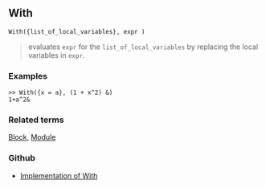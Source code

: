 ## With

```
With({list_of_local_variables}, expr )
```

> evaluates `expr` for the `list_of_local_variables` by replacing the local variables in `expr`.
 
### Examples
 
```
>> With({x = a}, (1 + x^2) &) 
1+a^2&
```

### Related terms 
[Block](Block.md), [Module](Module.md) 

### Github

* [Implementation of With](https://github.com/axkr/symja_android_library/blob/master/symja_android_library/matheclipse-core/src/main/java/org/matheclipse/core/builtin/Programming.java#L3219) 
